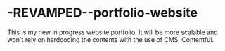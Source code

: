 # -REVAMPED--portfolio-website
This is my new in progress website portfolio. It will be more scalable and won't rely on hardcoding the contents with the use of CMS, Contentful.

